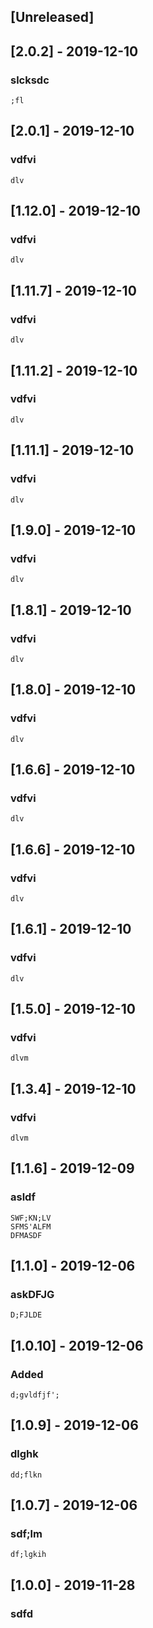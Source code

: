 
## [Unreleased]

## [2.0.2] - 2019-12-10
### slcksdc
    ;fl
    
## [2.0.1] - 2019-12-10
### vdfvi
    dlv

## [1.12.0] - 2019-12-10
### vdfvi
    dlv

## [1.11.7] - 2019-12-10
### vdfvi
    dlv

## [1.11.2] - 2019-12-10
### vdfvi
    dlv
    
## [1.11.1] - 2019-12-10
### vdfvi
    dlv

## [1.9.0] - 2019-12-10
### vdfvi
    dlv
    
## [1.8.1] - 2019-12-10
### vdfvi
    dlv
    
## [1.8.0] - 2019-12-10
### vdfvi
    dlv

## [1.6.6] - 2019-12-10
### vdfvi
    dlv
    
## [1.6.6] - 2019-12-10
### vdfvi
    dlv

## [1.6.1] - 2019-12-10
### vdfvi
    dlv

## [1.5.0] - 2019-12-10
### vdfvi
    dlvm

## [1.3.4] - 2019-12-10
### vdfvi
    dlvm

## [1.1.6] - 2019-12-09
### asldf
    SWF;KN;LV
    SFMS'ALFM
    DFMASDF
    
## [1.1.0] - 2019-12-06
### askDFJG
    D;FJLDE

## [1.0.10] - 2019-12-06
### Added
    d;gvldfjf';

## [1.0.9] - 2019-12-06
### dlghk
    dd;flkn

## [1.0.7] - 2019-12-06
### sdf;lm
    df;lgkih

## [1.0.0] - 2019-11-28
### sdfd

